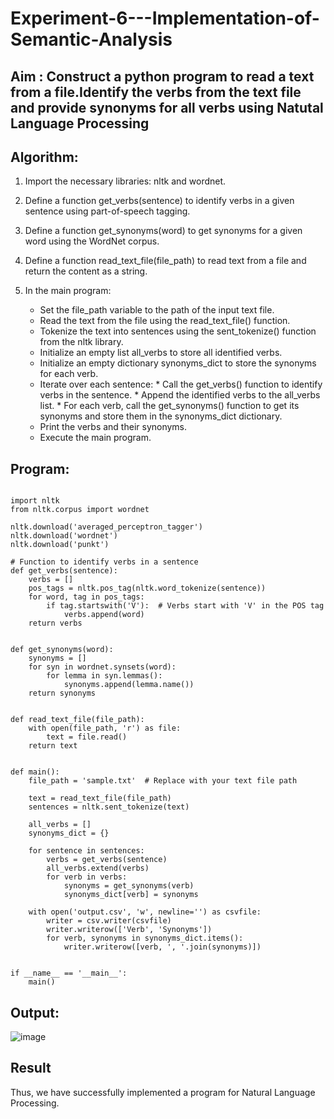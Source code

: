 # Experiment-6---Implementation-of-Semantic-Analysis

## Aim : Construct a python program to read a text from a file.Identify the verbs from the text file and provide synonyms for all verbs using Natutal Language Processing 

## Algorithm:

1. Import the necessary libraries: nltk and wordnet.

2. Define a function get_verbs(sentence) to identify verbs in a given sentence using part-of-speech tagging.

3. Define a function get_synonyms(word) to get synonyms for a given word using the WordNet corpus.

4. Define a function read_text_file(file_path) to read text from a file and return the content as a string.

5. In the main program:
   * Set the file_path variable to the path of the input text file.
   * Read the text from the file using the read_text_file() function.
   * Tokenize the text into sentences using the sent_tokenize() function from the nltk library.
   * Initialize an empty list all_verbs to store all identified verbs.
   * Initialize an empty dictionary synonyms_dict to store the synonyms for each verb.
   * Iterate over each sentence:
         * Call the get_verbs() function to identify verbs in the sentence.
         * Append the identified verbs to the all_verbs list.
         * For each verb, call the get_synonyms() function to get its synonyms and store them              in the synonyms_dict dictionary.
   * Print the verbs and their synonyms.
   * Execute the main program.

## Program:
```python3

import nltk
from nltk.corpus import wordnet

nltk.download('averaged_perceptron_tagger')
nltk.download('wordnet')
nltk.download('punkt')

# Function to identify verbs in a sentence
def get_verbs(sentence):
    verbs = []
    pos_tags = nltk.pos_tag(nltk.word_tokenize(sentence))
    for word, tag in pos_tags:
        if tag.startswith('V'):  # Verbs start with 'V' in the POS tag
            verbs.append(word)
    return verbs


def get_synonyms(word):
    synonyms = []
    for syn in wordnet.synsets(word):
        for lemma in syn.lemmas():
            synonyms.append(lemma.name())
    return synonyms


def read_text_file(file_path):
    with open(file_path, 'r') as file:
        text = file.read()
    return text


def main():
    file_path = 'sample.txt'  # Replace with your text file path

    text = read_text_file(file_path)
    sentences = nltk.sent_tokenize(text)

    all_verbs = []
    synonyms_dict = {}

    for sentence in sentences:
        verbs = get_verbs(sentence)
        all_verbs.extend(verbs)
        for verb in verbs:
            synonyms = get_synonyms(verb)
            synonyms_dict[verb] = synonyms

    with open('output.csv', 'w', newline='') as csvfile:
        writer = csv.writer(csvfile)
        writer.writerow(['Verb', 'Synonyms'])
        for verb, synonyms in synonyms_dict.items():
            writer.writerow([verb, ', '.join(synonyms)])


if __name__ == '__main__':
    main()
```

## Output:

![image](https://github.com/priya672003/Experiment-6---Implementation-of-Semantic-Analysis/assets/81132849/2da4409d-0097-4d0c-9d35-2b97d6888094)


## Result

Thus, we have successfully implemented a program for Natural Language Processing.
